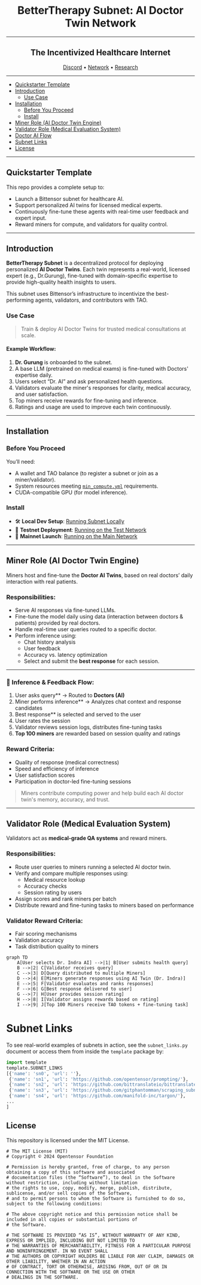 <div align="center">

# BetterTherapy Subnet: AI Doctor Twin Network <!-- omit in toc -->

---

## The Incentivized Healthcare Internet <!-- omit in toc -->

[Discord](https://discord.gg/bittensor) • [Network](https://taostats.io/) • [Research](https://bittensor.com/whitepaper)
</div>

---

- [Quickstarter Template](#quickstarter-template)
- [Introduction](#introduction)
  - [Use Case](#use-case)
- [Installation](#installation)
  - [Before You Proceed](#before-you-proceed)
  - [Install](#install)
- [Miner Role (AI Doctor Twin Engine)](#miner-role-ai-doctor-twin-engine)
- [Validator Role (Medical Evaluation System)](#validator-role-medical-evaluation-system)
- [Doctor AI Flow](#doctor-ai-flow)
- [Subnet Links](#subnet-links)
- [License](#license)

---

## Quickstarter Template

This repo provides a complete setup to:

- Launch a Bittensor subnet for healthcare AI.
- Support personalized AI twins for licensed medical experts.
- Continuously fine-tune these agents with real-time user feedback and expert input.
- Reward miners for compute, and validators for quality control.

---

## Introduction

**BetterTherapy Subnet** is a decentralized protocol for deploying personalized **AI Doctor Twins**. Each twin represents a real-world, licensed expert (e.g., Dr.Gurung), fine-tuned with domain-specific expertise to provide high-quality health insights to users.

This subnet uses Bittensor’s infrastructure to incentivize the best-performing agents, validators, and contributors with TAO.

### Use Case

> Train & deploy AI Doctor Twins for trusted medical consultations at scale.

#### Example Workflow:
1. **Dr. Gurung** is onboarded to the subnet.
2. A base LLM (pretrained on medical exams) is fine-tuned with Doctors' expertise daily.
3. Users select “Dr.  AI” and ask personalized health questions.
4. Validators evaluate the miner's responses for clarity, medical accuracy, and user satisfaction.
5. Top miners receive rewards for fine-tuning and inference.
6. Ratings and usage are used to improve each twin continuously.

---

## Installation

### Before You Proceed

You’ll need:
- A wallet and TAO balance (to register a subnet or join as a miner/validator).
- System resources meeting [`min_compute.yml`](./min_compute.yml) requirements.
- CUDA-compatible GPU (for model inference).

### Install

- 🛠 **Local Dev Setup**: [Running Subnet Locally](./docs/running_on_staging.md)
- 🧪 **Testnet Deployment**: [Running on the Test Network](./docs/running_on_testnet.md)
- 🚀 **Mainnet Launch**: [Running on the Main Network](./docs/running_on_mainnet.md)

---

## Miner Role (AI Doctor Twin Engine)

Miners host and fine-tune the **Doctor AI Twins**, based on real doctors’ daily interaction with real patients.

### Responsibilities:
- Serve AI responses via fine-tuned LLMs.
- Fine-tune the model daily using data (interaction between doctors & patients) provided by real doctors.
- Handle real-time user queries routed to a specific doctor.
- Perform inference using:
  - Chat history analysis
  - User feedback
  - Accuracy vs. latency optimization
  - Select and submit the **best response** for each session.

---

### 🔁 Inference & Feedback Flow:

1. User asks query** → Routed to **Doctors (AI)**  
2. Miner performs inference** → Analyzes chat context and response candidates  
3. Best response** is selected and served to the user  
4. User rates the session
5. Validator reviews session logs, distributes fine-tuning tasks  
6. **Top 100 miners** are rewarded based on session quality and ratings

 
### Reward Criteria:
- Quality of response (medical correctness)
- Speed and efficiency of inference
- User satisfaction scores
- Participation in doctor-led fine-tuning sessions

> Miners contribute computing power and help build each AI doctor twin's memory, accuracy, and trust.

---

## Validator Role (Medical Evaluation System)

Validators act as **medical-grade QA systems** and reward miners.

### Responsibilities:
- Route user queries to miners running a selected AI doctor twin.
- Verify and compare multiple responses using:
  - Medical resource lookup 
  - Accuracy checks 
  - Session rating by users
- Assign scores and rank miners per batch
- Distribute reward and fine-tuning tasks to miners based on performance

### Validator Reward Criteria:
- Fair scoring mechanisms
- Validation accuracy 
- Task distribution quality to miners

```
graph TD
    A[User selects Dr. Indra AI] -->|1| B[User submits health query]
    B -->|2| C[Validator receives query]
    C -->|3| D[Query distributed to multiple Miners]
    D -->|4| E[Miners generate responses using AI Twin (Dr. Indra)]
    E -->|5| F[Validator evaluates and ranks responses]
    F -->|6| G[Best response delivered to user]
    G -->|7| H[User provides session rating]
    H -->|8| I[Validator assigns rewards based on rating]
    I -->|9| J[Top 100 Miners receive TAO tokens + fine-tuning task]

```


# Subnet Links
To see real-world examples of subnets in action, see the `subnet_links.py` document or access them from inside the `template` package by:
```python
import template
template.SUBNET_LINKS
[{'name': 'sn0', 'url': ''},
 {'name': 'sn1', 'url': 'https://github.com/opentensor/prompting/'},
 {'name': 'sn2', 'url': 'https://github.com/bittranslateio/bittranslate/'},
 {'name': 'sn3', 'url': 'https://github.com/gitphantomman/scraping_subnet/'},
 {'name': 'sn4', 'url': 'https://github.com/manifold-inc/targon/'},
...
]
```

## License
This repository is licensed under the MIT License.
```text
# The MIT License (MIT)
# Copyright © 2024 Opentensor Foundation

# Permission is hereby granted, free of charge, to any person obtaining a copy of this software and associated
# documentation files (the “Software”), to deal in the Software without restriction, including without limitation
# the rights to use, copy, modify, merge, publish, distribute, sublicense, and/or sell copies of the Software,
# and to permit persons to whom the Software is furnished to do so, subject to the following conditions:

# The above copyright notice and this permission notice shall be included in all copies or substantial portions of
# the Software.

# THE SOFTWARE IS PROVIDED “AS IS”, WITHOUT WARRANTY OF ANY KIND, EXPRESS OR IMPLIED, INCLUDING BUT NOT LIMITED TO
# THE WARRANTIES OF MERCHANTABILITY, FITNESS FOR A PARTICULAR PURPOSE AND NONINFRINGEMENT. IN NO EVENT SHALL
# THE AUTHORS OR COPYRIGHT HOLDERS BE LIABLE FOR ANY CLAIM, DAMAGES OR OTHER LIABILITY, WHETHER IN AN ACTION
# OF CONTRACT, TORT OR OTHERWISE, ARISING FROM, OUT OF OR IN CONNECTION WITH THE SOFTWARE OR THE USE OR OTHER
# DEALINGS IN THE SOFTWARE.
```
